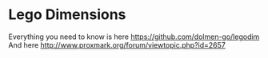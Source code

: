 # Lego Dimensions
Everything you need to know is here https://github.com/dolmen-go/legodim  
And here http://www.proxmark.org/forum/viewtopic.php?id=2657
